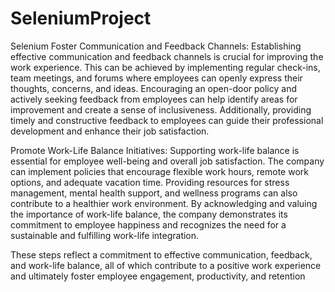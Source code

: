 # SeleniumProject
Selenium 
Foster Communication and Feedback Channels: Establishing effective communication and feedback channels is crucial for improving the work experience. This can be achieved by implementing regular check-ins, team meetings, and forums where employees can openly express their thoughts, concerns, and ideas. Encouraging an open-door policy and actively seeking feedback from employees can help identify areas for improvement and create a sense of inclusiveness. Additionally, providing timely and constructive feedback to employees can guide their professional development and enhance their job satisfaction.

Promote Work-Life Balance Initiatives: Supporting work-life balance is essential for employee well-being and overall job satisfaction. The company can implement policies that encourage flexible work hours, remote work options, and adequate vacation time. Providing resources for stress management, mental health support, and wellness programs can also contribute to a healthier work environment. By acknowledging and valuing the importance of work-life balance, the company demonstrates its commitment to employee happiness and recognizes the need for a sustainable and fulfilling work-life integration.

These steps reflect a commitment to effective communication, feedback, and work-life balance, all of which contribute to a positive work experience and ultimately foster employee engagement, productivity, and retention
